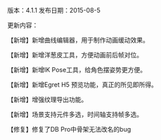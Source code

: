 版本：4.1.1
发布日期：2015-08-5

更新内容：

【新增】新增曲线编辑器，用于制作动画缓动效果。

【新增】新增洋葱皮工具，方便动画前后帧对位。

【新增】新增IK Pose工具，给角色摆姿势更方便。

【新增】新增Egret H5 预览功能，真正的所见即所得。

【新增】增强纹理导出功能。

【新增】场景支持元件多选，时间轴支持帧多选。

【修复】修复了DB Pro中骨架无法改名的bug